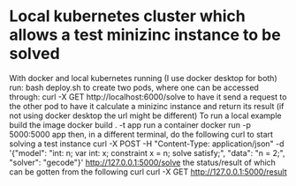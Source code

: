 # Local kubernetes cluster which allows a test minizinc instance to be solved

With docker and local kubernetes running (I use docker desktop for both) run:
bash deploy.sh
to create two pods, where one can be accessed through:
curl -X GET http://localhost:6000/solve
to have it send a request to the other pod to have it calculate a minizinc instance and return its result (if not using docker desktop the url might be different)
To run a local example build the image
docker build . -t app
run a container
docker run -p 5000:5000 app
then, in a different terminal, do the following curl to start solving a test instance
curl -X POST -H "Content-Type: application/json" -d '{"model": "int: n; var int: x; constraint x = n; solve satisfy;", "data": "n = 2;", "solver": "gecode"}' http://127.0.0.1:5000/solve
the status/result of which can be gotten from the following curl
curl -X GET http://127.0.0.1:5000/result
